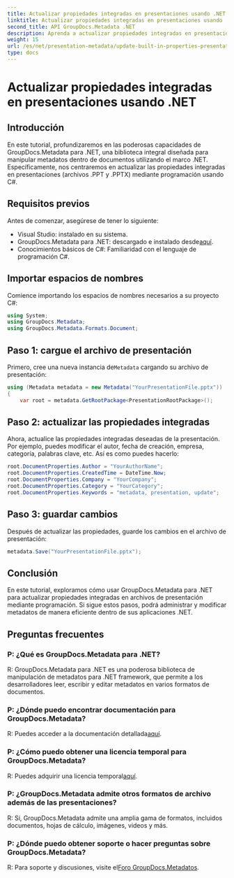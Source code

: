 ```yaml
---
title: Actualizar propiedades integradas en presentaciones usando .NET
linktitle: Actualizar propiedades integradas en presentaciones usando .NET
second_title: API GroupDocs.Metadata .NET
description: Aprenda a actualizar propiedades integradas en presentaciones usando .NET con GroupDocs.Metadata, una biblioteca versátil de manipulación de metadatos.
weight: 15
url: /es/net/presentation-metadata/update-built-in-properties-presentations/
type: docs
---
```

# Actualizar propiedades integradas en presentaciones usando .NET

## Introducción
En este tutorial, profundizaremos en las poderosas capacidades de GroupDocs.Metadata para .NET, una biblioteca integral diseñada para manipular metadatos dentro de documentos utilizando el marco .NET. Específicamente, nos centraremos en actualizar las propiedades integradas en presentaciones (archivos .PPT y .PPTX) mediante programación usando C#.
## Requisitos previos
Antes de comenzar, asegúrese de tener lo siguiente:
- Visual Studio: instalado en su sistema.
-  GroupDocs.Metadata para .NET: descargado e instalado desde[aquí](https://releases.groupdocs.com/metadata/net/).
- Conocimientos básicos de C#: Familiaridad con el lenguaje de programación C#.

## Importar espacios de nombres
Comience importando los espacios de nombres necesarios a su proyecto C#:
```csharp
using System;
using GroupDocs.Metadata;
using GroupDocs.Metadata.Formats.Document;
```
## Paso 1: cargue el archivo de presentación
 Primero, cree una nueva instancia de`Metadata` cargando su archivo de presentación:
```csharp
using (Metadata metadata = new Metadata("YourPresentationFile.pptx"))
{
    var root = metadata.GetRootPackage<PresentationRootPackage>();
```
## Paso 2: actualizar las propiedades integradas
Ahora, actualice las propiedades integradas deseadas de la presentación. Por ejemplo, puedes modificar el autor, fecha de creación, empresa, categoría, palabras clave, etc. Así es como puedes hacerlo:
```csharp
root.DocumentProperties.Author = "YourAuthorName";
root.DocumentProperties.CreatedTime = DateTime.Now;
root.DocumentProperties.Company = "YourCompany";
root.DocumentProperties.Category = "YourCategory";
root.DocumentProperties.Keywords = "metadata, presentation, update";
```
## Paso 3: guardar cambios
Después de actualizar las propiedades, guarde los cambios en el archivo de presentación:
```csharp
metadata.Save("YourPresentationFile.pptx");
```

## Conclusión
En este tutorial, exploramos cómo usar GroupDocs.Metadata para .NET para actualizar propiedades integradas en archivos de presentación mediante programación. Si sigue estos pasos, podrá administrar y modificar metadatos de manera eficiente dentro de sus aplicaciones .NET.

## Preguntas frecuentes
### P: ¿Qué es GroupDocs.Metadata para .NET?
R: GroupDocs.Metadata para .NET es una poderosa biblioteca de manipulación de metadatos para .NET framework, que permite a los desarrolladores leer, escribir y editar metadatos en varios formatos de documentos.
### P: ¿Dónde puedo encontrar documentación para GroupDocs.Metadata?
 R: Puedes acceder a la documentación detallada[aquí](https://tutorials.groupdocs.com/metadata/net/).
### P: ¿Cómo puedo obtener una licencia temporal para GroupDocs.Metadata?
 R: Puedes adquirir una licencia temporal[aquí](https://purchase.groupdocs.com/temporary-license/).
### P: ¿GroupDocs.Metadata admite otros formatos de archivo además de las presentaciones?
R: Sí, GroupDocs.Metadata admite una amplia gama de formatos, incluidos documentos, hojas de cálculo, imágenes, videos y más.
### P: ¿Dónde puedo obtener soporte o hacer preguntas sobre GroupDocs.Metadata?
 R: Para soporte y discusiones, visite el[Foro GroupDocs.Metadatos](https://forum.groupdocs.com/c/metadata/14).
